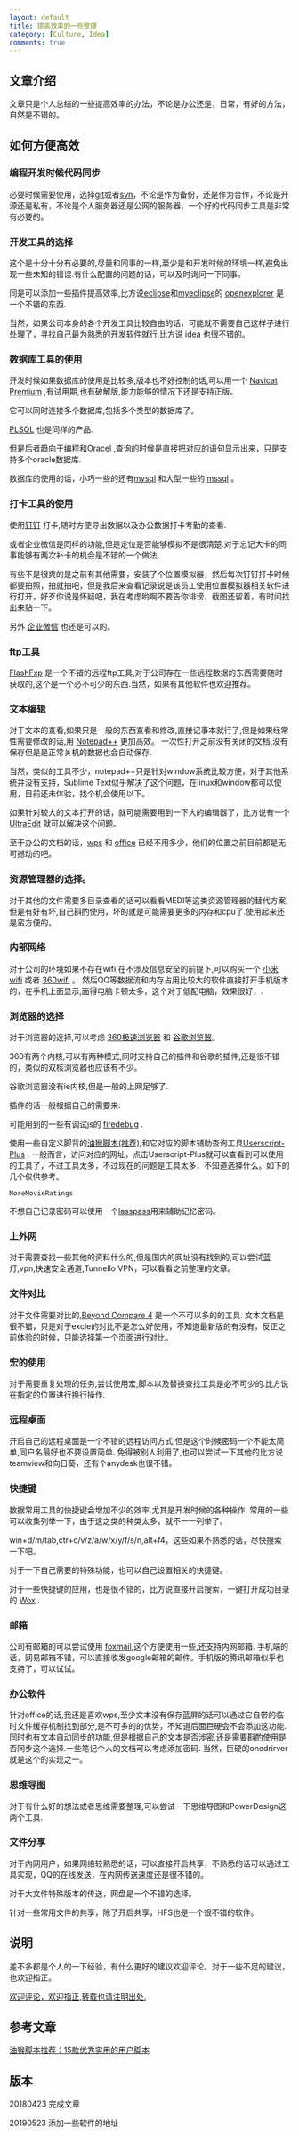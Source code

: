 ```yaml
---
layout: default
title: 提高效率的一些整理
category: [Culture, Idea]
comments: true
---
```


## 文章介绍
文章只是个人总结的一些提高效率的办法，不论是办公还是，日常，有好的方法，自然是不错的。



## 如何方便高效

### 编程开发时候代码同步
必要时候需要使用，选择[git](https://wangkun19930608.github.io)或者[svn](https://tortoisesvn.net/downloads.zh.html)，不论是作为备份，还是作为合作，不论是开源还是私有，不论是个人服务器还是公网的服务器，一个好的代码同步工具是非常有必要的。

### 开发工具的选择
这个是十分十分有必要的,尽量和同事的一样,至少是和开发时候的环境一样,避免出现一些未知的错误.有什么配置的问题的话，可以及时询问一下同事。

同是可以添加一些插件提高效率,比方说[eclipse](https://www.eclipse.org/downloads/)和[myeclipse](https://www.myeclipsecn.com)的 [openexplorer](https://github.com/samsonw/OpenExplorer/downloads) 是一个不错的东西.

当然，如果公司本身的各个开发工具比较自由的话，可能就不需要自己这样子进行处理了，寻找自己最为熟悉的开发软件就行,比方说 [idea](https://www.jetbrains.com/idea/) 也很不错的。

### 数据库工具的使用
开发时候如果数据库的使用是比较多,版本也不好控制的话,可以用一个 [Navicat Premium](https://www.navicat.com/en/products/navicat-premium) ,有试用期,也有破解版,能力能够的情况下还是支持正版。

它可以同时连接多个数据库,包括多个类型的数据库了。

[PLSQL](https://www.allroundautomations.com/bodyplsqldevreg.html) 也是同样的产品.

但是后者趋向于编程和[Oracel](https://www.oracle.com/technetwork/cn/database/enterprise-edition/overview/index.html) ,查询的时候是直接把对应的语句显示出来，只是支持多个oracle数据库.

数据库的使用的话，小巧一些的还有[mysql](https://www.mysql.com) 和大型一些的 [mssql](https://www.microsoft.com/zh-cn/sql-server/sql-server-downloads) 。

### 打卡工具的使用

使用[钉钉](https://www.dingtalk.com) 打卡,随时方便导出数据以及办公数据打卡考勤的查看.

或者企业微信是同样的功能,但是定位是否能够模拟不是很清楚.对于忘记大卡的同事能够有两次补卡的机会是不错的一个做法.

有些不是很爽的是之前有其他需要，安装了个位置模拟器，然后每次钉钉打卡时候都要拍照，拍就拍吧，但是我后来查看记录说是该员工使用位置模拟器相关软件进行打开，好歹你说是怀疑吧，我在考虑哟啊不要告你诽谤，截图还留着，有时间找出来贴一下。

另外 [企业微信](https://work.weixin.qq.com/wework_admin/loginpage_wx?from=myhome) 也还是可以的。

###  ftp工具
[FlashFxp](https://www.flashfxp.com) 是一个不错的远程ftp工具,对于公司存在一些远程数据的东西需要随时获取的,这个是一个必不可少的东西.当然，如果有其他软件也欢迎推荐。

### 文本编辑
对于文本的查看,如果只是一般的东西查看和修改,直接记事本就行了,但是如果经常性需要修改的话,用 [Notepad++](https://notepad-plus-plus.org) 更加高效。
一次性打开之前没有关闭的文档,没有保存但是是正常关机的数据也会自动保存.

当然，类似的工具不少，notepad++只是针对window系统比较方便，对于其他系统并没有支持，Sublime Text似乎解决了这个问题，在linux和window都可以使用，目前还未体验，找个机会使用以下。

如果针对较大的文本打开的话，就可能需要用到一下大的编辑器了，比方说有一个 [UltraEdit](https://www.ultraedit.com) 就可以解决这个问题。

至于办公的文档的话，[wps](https://www.wps.cn) 和 [office](https://www.office.com/?auth=2&home=1) 已经不用多少，他们的位置之前目前都是无可撼动的吧。

### 资源管理器的选择。
对于其他的文件需要多目录查看的话可以看看MEDI等这类资源管理器的替代方案,但是有好有坏,自己斟酌使用，坏的就是可能需要更多的内存和cpu了.使用起来还是蛮方便的。

### 内部网络
对于公司的环境如果不存在wifi,在不涉及信息安全的前提下,可以购买一个 [小米wifi](http://www.mi.com/miniwifi/) 或者 [360wifi](http://wifi.360.cn) 。
然后QQ等数据流和内存占用比较大的软件直接打开手机版本的，在手机上面显示,面得电脑卡顿太多，这个对于低配电脑，效果很好，.

### 浏览器的选择
对于浏览器的选择,可以考虑 [360极速浏览器](https://browser.360.cn/ee/) 和 [谷歌浏览器](https://www.google.com/intl/zh-CN/chrome/)。

360有两个内核,可以有两种模式,同时支持自己的插件和谷歌的插件,还是很不错的，类似的双核浏览器也应该有不少。

谷歌浏览器没有ie内核,但是一般的上网足够了.

插件的话一般根据自己的需要来:

可能用到的一些有调试js的 [firedebug](https://getfirebug.com) .

使用一些自定义脚背的[油猴脚本(推荐)](https://greasyfork.org/zh-CN),和它对应的脚本辅助查询工具[Userscript-Plus](https://github.com/jae-jae/Userscript-Plus) .
一般而言，访问对应的网址，点击Userscript-Plus就可以查看到可以使用的工具了，不过工具太多，不过现在的问题是工具太多，不知道选择什么。如下的几个仅供参考。
```
MoreMovieRatings
```

不想自己记录密码可以使用一个[lasspass](https://lastpass.com)用来辅助记忆密码。

### 上外网
对于需要查找一些其他的资料什么的,但是国内的网址没有找到的,可以尝试蓝灯,vpn,快速安全通道,Tunnello VPN，可以看看之前整理的文章。

### 文件对比
对于文件需要对比的,[Beyond Compare 4](http://www.scootersoftware.com/download.php) 是一个不可以多的的工具.
文本文档是很不错，只是对于excle的对比不是怎么好使用，不知道最新版的有没有，反正之前体验的时候，只能选择第一个页面进行对比。

### 宏的使用
对于需要重复处理的任务,尝试使用宏,脚本以及替换查找工具是必不可少的.比方说在指定的位置进行换行操作.

### 远程桌面
开启自己的远程桌面是一个不错的远程访问方式,但是这个时候密码一个不能太简单,同户名最好也不要设置简单.
免得被别人利用了,也可以尝试一下其他的比方说teamview和向日葵，还有个anydesk也很不错。

### 快捷键
数据常用工具的快捷键会增加不少的效率.尤其是开发时候的各种操作.
常用的一些可以收集列举一下，由于这之类的种类太多，就不一一列举了。

win+d/m/tab,ctr+c/v/z/a/w/x/y/f/s/n,alt+f4，这些如果不熟悉的话，尽快搜索一下吧。

对于一下自己需要的特殊功能，也可以自己设置相关的快捷键。

对于一些快捷键的应用，也是很不错的，比方说直接开启搜索，一键打开成功目录的 [Wox](http://www.wox.one) .

### 邮箱
公司有邮箱的可以尝试使用 [foxmail](https://www.foxmail.com),这个方便使用一些,还支持内网邮箱.
手机端的话，网易邮箱不错，可以直接收发google邮箱的邮件。手机版的腾讯邮箱似乎也支持了，可以试试。

### 办公软件
针对office的话,我还是喜欢wps,至少文本没有保存蓝屏的话可以通过它自带的临时文件缓存机制找到部分,是不可多的的优势，不知道后面巨硬会不会添加这功能.
同时也有文本自动同步的功能,但是根据自己的文本是否涉密,还是需要斟酌使用是否同步这个选择.一些笔记个人的文档可以考虑添加密码.
当然，巨硬的onedrirver就是这个的实现之一。

### 思维导图
对于有什么好的想法或者思维需要整理,可以尝试一下思维导图和PowerDesign这两个工具.

### 文件分享
对于内网用户，如果网络较熟悉的话，可以直接开启共享，不熟悉的话可以通过工具实现，QQ的在线发送，在内网传送速度还是很不错的。

对于大文件特殊版本的传送，网盘是一个不错的选择。

针对一些常用文件的共享，除了开启共享，HFS也是一个很不错的软件。



## 说明
差不多都是个人的一下经验，有什么更好的建议欢迎评论。对于一些不足的建议，也欢迎指正。

[欢迎评论，欢迎指正,转载也请注明出处.](https://wangkun19930608.github.io/culture/idea/2018/04/23/efficient/)

## 参考文章

[油猴脚本推荐：15款优秀实用的用户脚本](http://chromecj.com/utilities/2019-03/1990.html)

## 版本

20180423 完成文章

20190523 添加一些软件的地址
